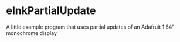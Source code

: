 # eInkPartialUpdate
A little example program that uses partial updates of an Adafruit 1.54" monochrome display
